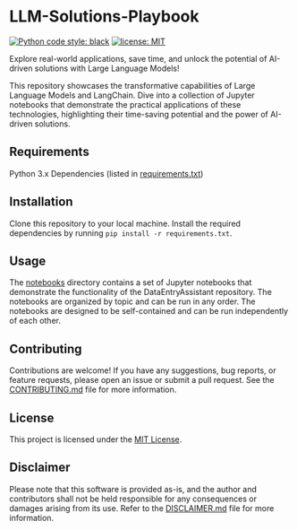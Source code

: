 # LLM-Solutions-Playbook

[![Python code style: black](https://img.shields.io/badge/code%20style-black-000000.svg)](https://github.com/psf/black)
[![license: MIT](https://img.shields.io/badge/License-MIT-purple.svg)](LICENSE)

Explore real-world applications, save time, and unlock the potential of AI-driven solutions with Large Language Models!

This repository showcases the transformative capabilities of Large Language Models and LangChain. Dive into a collection of Jupyter notebooks that demonstrate the practical applications of these technologies, highlighting their time-saving potential and the power of AI-driven solutions.


## Requirements
Python 3.x
Dependencies (listed in [requirements.txt](./requirements.txt))

## Installation
Clone this repository to your local machine.
Install the required dependencies by running `pip install -r requirements.txt`.

## Usage
The [notebooks](./notebooks/) directory contains a set of Jupyter notebooks that demonstrate the functionality of the DataEntryAssistant repository. The notebooks are organized by topic and can be run in any order. The notebooks are designed to be self-contained and can be run independently of each other.

## Contributing
Contributions are welcome! If you have any suggestions, bug reports, or feature requests, please open an issue or submit a pull request. See the [CONTRIBUTING.md](./CONTRIBUTING.md) file for more information.

## License
This project is licensed under the [MIT License](./LICENSE).

## Disclaimer
Please note that this software is provided as-is, and the author and contributors shall not be held responsible for any consequences or damages arising from its use. Refer to the [DISCLAIMER.md](./DISCLAIMER.md) file for more information.